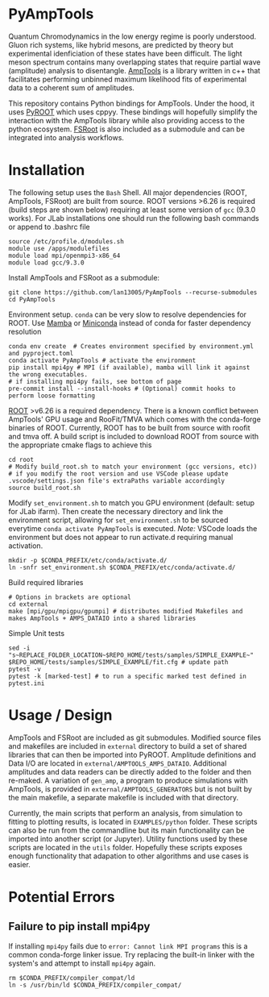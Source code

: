 # PyAmpTools

Quantum Chromodynamics in the low energy regime is poorly understood. Gluon rich systems, like hybrid mesons, are predicted by theory but experimental idenficiation of these states have been difficult. The light meson spectrum contains many overlapping states that require partial wave (amplitude) analysis to disentangle. [AmpTools](https://github.com/mashephe/AmpTools) is a library written in c++ that facilitates performing unbinned maximum likelihood fits of experimental data to a coherent sum of amplitudes.

This repository contains Python bindings for AmpTools. Under the hood, it uses [PyROOT](https://root.cern/manual/python/) which uses cppyy. These bindings will hopefully simplify the interaction with the AmpTools library while also providing access to the python ecosystem. [FSRoot](https://github.com/remitche66/FSRoot) is also included as a submodule and can be integrated into analysis workflows.

# Installation

The following setup uses the `Bash` Shell. All major dependencies (ROOT, AmpTools, FSRoot) are built from source. ROOT versions >6.26 is required (build steps are shown below) requiring at least some version of `gcc` (9.3.0 works). For JLab installations one should run the following bash commands or append to .bashrc file

```shell
source /etc/profile.d/modules.sh
module use /apps/modulefiles
module load mpi/openmpi3-x86_64
module load gcc/9.3.0
```

Install AmpTools and FSRoot as a submodule:

```shell
git clone https://github.com/lan13005/PyAmpTools --recurse-submodules
cd PyAmpTools
```

Environment setup. `conda` can be very slow to resolve dependencies for ROOT. Use [Mamba](https://github.com/conda-forge/miniforge#mambaforge) or [Miniconda](https://docs.anaconda.com/free/miniconda/index.html) instead of conda for faster dependency resolution

```shell
conda env create  # Creates environment specified by environment.yml and pyproject.toml
conda activate PyAmpTools # activate the environment
pip install mpi4py # MPI (if available), mamba will link it against the wrong executables. 
# if installing mpi4py fails, see bottom of page
pre-commit install --install-hooks # (Optional) commit hooks to perform loose formatting
```

[ROOT](https://root.cern/install/) >v6.26 is a required dependency. There is a known conflict between AmpTools' GPU usage and RooFit/TMVA which comes with the conda-forge binaries of ROOT. Currently, ROOT has to be built from source with roofit and tmva off. A build script is included to download ROOT from source with the appropriate cmake flags to achieve this

```shell
cd root
# Modify build_root.sh to match your environment (gcc versions, etc))
# if you modify the root version and use VSCode please update .vscode/settings.json file's extraPaths variable accordingly
source build_root.sh
```

Modify `set_environment.sh` to match you GPU environment (default: setup for JLab ifarm). Then create the necessary directory and link the environment script, allowing for `set_environment.sh` to be sourced everytime `conda activate PyAmpTools` is executed. *Note:* VSCode loads the environment but does not appear to run activate.d requiring manual activation.

```shell
mkdir -p $CONDA_PREFIX/etc/conda/activate.d/
ln -snfr set_environment.sh $CONDA_PREFIX/etc/conda/activate.d/
```

Build required libraries

```shell
# Options in brackets are optional
cd external
make [mpi/gpu/mpigpu/gpumpi] # distributes modified Makefiles and makes AmpTools + AMPS_DATAIO into a shared libraries
```

Simple Unit tests

```shell
sed -i "s~REPLACE_FOLDER_LOCATION~$REPO_HOME/tests/samples/SIMPLE_EXAMPLE~" $REPO_HOME/tests/samples/SIMPLE_EXAMPLE/fit.cfg # update path
pytest -v
pytest -k [marked-test] # to run a specific marked test defined in pytest.ini
```


# Usage / Design

AmpTools and FSRoot are included as git submodules. Modified source files and makefiles are included in `external` directory to build a set of shared libraries that can then be imported into PyROOT.  Amplitude definitions and Data I/O are located in `external/AMPTOOLS_AMPS_DATAIO`. Additional amplitudes and data readers can be directly added to the folder and then re-maked. A variation of `gen_amp`, a program to produce simulations with AmpTools, is provided in `external/AMPTOOLS_GENERATORS` but is not built by the main makefile, a separate makefile is included with that directory.

Currently, the main scripts that perform an analysis, from simulation to fitting to plotting results, is located in `EXAMPLES/python` folder. These scripts can also be run from the commandline but its main functionality can be imported into another script (or Jupyter). Utility functions used by these scripts are located in the `utils` folder. Hopefully these scripts exposes enough functionality that adapation to other algorithms and use cases is easier.

# Potential Errors

## Failure to pip install mpi4py

If installing `mpi4py` fails due to `error: Cannot link MPI programs` this is a common conda-forge linker issue. Try replacing the built-in linker with the system's and attempt to install `mpi4py` again.
```shell
rm $CONDA_PREFIX/compiler_compat/ld
ln -s /usr/bin/ld $CONDA_PREFIX/compiler_compat/
```

```{tableofcontents}
```
